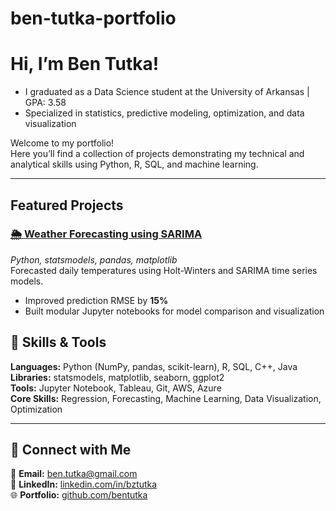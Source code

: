 # ben-tutka-portfolio

# Hi, I’m Ben Tutka!
- I graduated as a Data Science student at the University of Arkansas | GPA: 3.58  
- Specialized in statistics, predictive modeling, optimization, and data visualization  

Welcome to my portfolio!  
Here you’ll find a collection of projects demonstrating my technical and analytical skills using Python, R, SQL, and machine learning.  

---

## Featured Projects

### [🌦️ Weather Forecasting using SARIMA](./weather-forecasting-sarima)
*Python, statsmodels, pandas, matplotlib*  
Forecasted daily temperatures using Holt-Winters and SARIMA time series models.  
- Improved prediction RMSE by **15%**  
- Built modular Jupyter notebooks for model comparison and visualization  


## 🧠 Skills & Tools
**Languages:** Python (NumPy, pandas, scikit-learn), R, SQL, C++, Java  
**Libraries:** statsmodels, matplotlib, seaborn, ggplot2  
**Tools:** Jupyter Notebook, Tableau, Git, AWS, Azure  
**Core Skills:** Regression, Forecasting, Machine Learning, Data Visualization, Optimization  

---

## 🔗 Connect with Me
📧 **Email:** [ben.tutka@gmail.com](mailto:ben.tutka@gmail.com)  
💼 **LinkedIn:** [linkedin.com/in/bztutka](https://linkedin.com/in/bztutka)  
🌐 **Portfolio:** [github.com/bentutka](https://github.com/bentutka)
